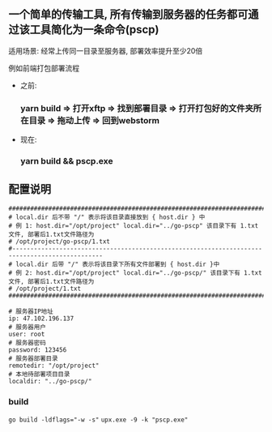 ## 一个简单的传输工具, 所有传输到服务器的任务都可通过该工具简化为一条命令(pscp)
适用场景: 经常上传同一目录至服务器, 部署效率提升至少20倍

例如前端打包部署流程
- 之前:
  ### yarn build => 打开xftp => 找到部署目录 => 打开打包好的文件夹所在目录 => 拖动上传 => 回到webstorm
- 现在:
  ### yarn build && pscp.exe
  

## 配置说明
 ```
################################################################################################
# local.dir 后不带 "/" 表示将该目录直接放到 { host.dir } 中
# 例 1: host.dir="/opt/project" local.dir="../go-pscp" 该目录下有 1.txt文件, 部署后1.txt文件路径为
# /opt/project/go-pscp/1.txt
#-----------------------------------------------------------------------------------------------
# local.dir 后带 "/" 表示将该目录下所有文件部署到 { host.dir }中
# 例 2: host.dir="/opt/project" local.dir="../go-pscp/" 该目录下有 1.txt文件, 部署后1.txt文件路径为
# /opt/project/1.txt
################################################################################################

# 服务器IP地址
ip: 47.102.196.137
# 服务器用户
user: root
# 服务器密码
password: 123456
# 服务器部署目录
remotedir: "/opt/project"
# 本地待部署项目目录
localdir: "../go-pscp/"
```
### build
`go build -ldflags="-w -s"`
`upx.exe -9 -k "pscp.exe"`

